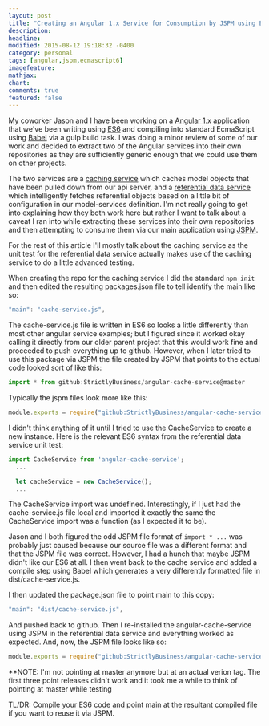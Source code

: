 ```yaml
---
layout: post
title: "Creating an Angular 1.x Service for Consumption by JSPM using ES6"
description:
headline:
modified: 2015-08-12 19:18:32 -0400
category: personal
tags: [angular,jspm,ecmascript6]
imagefeature:
mathjax:
chart:
comments: true
featured: false
---
```

My coworker Jason and I have been working on a [Angular 1.x](https://angularjs.org/) application that we've been writing using [ES6](http://es6-features.org/) and compiling into standard EcmaScript using [Babel](https://babeljs.io/) via a gulp build task.  I was doing a minor review of some of our work and decided to extract two of the Angular services into their own repositories as they are sufficiently generic enough that we could use them on other projects.

The two services are a [caching service](https://github.com/StrictlyBusiness/angular-cache-service) which caches model objects that have been pulled down from our api server, and a [referential data service](https://github.com/StrictlyBusiness/angular-referential-data-service) which intelligently fetches referential objects based on a little bit of configuration in our model-services definition.  I'm  not really going to get into explaining how they both work here but rather I want to talk about a caveat I ran into while extracting these services into their own repositories and then attempting to consume them via our main application using [JSPM](http://jspm.io/).

For the rest of this article I'll mostly talk about the caching service as the unit test for the referential data service actually makes use of the caching service to do a little advanced testing.  

When creating the repo for the caching service I did the standard `npm init` and then edited the resulting packages.json file to tell identify the main like so:

```js
"main": "cache-service.js",
```
The cache-service.js file is written in ES6 so looks a little differently than most other angular service examples; but I figured since it worked okay calling it directly from our older parent project that this would work fine and proceeded to push everything up to github.  However, when I later tried to use this package via JSPM the file created by JSPM that points to the actual code looked sort of like this:

```js
import * from github:StrictlyBusiness/angular-cache-service@master
```

Typically the jspm files look more like this:

```js
module.exports = require("github:StrictlyBusiness/angular-cache-service@master");
```

I didn't think anything of it until I tried to use the CacheService to create a new instance. Here is the relevant ES6 syntax from the referential data service unit test:

```js
import CacheService from 'angular-cache-service';
  ...

  let cacheService = new CacheService();
  ...
```

The CacheService import was undefined.  Interestingly, if I just had the cache-service.js file local and imported it exactly the same the CacheService import was a function (as I expected it to be).

Jason and I both figured the odd JSPM file format of `import * ...` was probably just caused because our source file was a different format and that the JSPM file was correct.  However, I had a hunch that maybe JSPM didn't like our ES6 at all.  I then went back to the cache service and added a compile step using Babel which generates a very differently formatted file in dist/cache-service.js.

I then updated the package.json file to point main to this copy:

```js
"main": "dist/cache-service.js",
```

And pushed back to github.  Then I re-installed the angular-cache-service using JSPM in the referential data service and everything worked as expected.  And, now, the JSPM file looks like so:

```js
module.exports = require("github:StrictlyBusiness/angular-cache-service@0.0.4/dist/cache-service");
```

**NOTE: I'm not pointing at master anymore but at an actual verion tag.  The first three point releases didn't work and it took me a while to think of pointing at master  while testing

TL/DR: Compile your ES6 code and point main at the resultant compiled file if you want to reuse it via JSPM.
